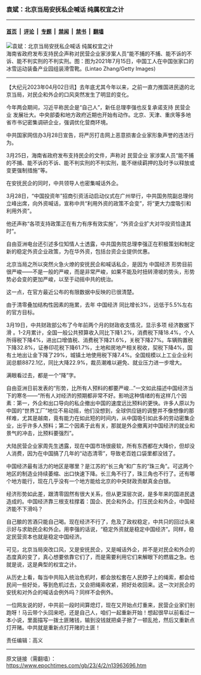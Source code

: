 ### 袁斌：北京当局安抚私企喊话 纯属权宜之计

---

#### [首页](../../../..?n13963696) &nbsp;|&nbsp; [评论](../../../../../epoch-comment?n13963696) &nbsp;|&nbsp; [专题](../../../../../epoch-special?n13963696) &nbsp;|&nbsp; [禁闻](../../../../../epoch-news?n13963696) &nbsp;|&nbsp; [禁书](../../../../../books?n13963696) &nbsp;|&nbsp; [翻墙](https://github.com/gfw-breaker/nogfw/blob/master/README.md?n13963696)


<div><img alt="袁斌：北京当局安抚私企喊话 纯属权宜之计" class="attachment-djy_600_400 size-djy_600_400 wp-post-image" src="https://i.epochtimes.com/assets/uploads/2023/04/id13963702-GettyImages-1233992829.jpeg"/>
<div class="caption">
 海南省政府发布支持民企声称对民营企业家涉案人员“能不捕的不捕、能不诉的不诉、能不判实刑的不判实刑。图：图为2021年7月15日，中国工人在中国张家口的冰雪运动装备产业园组装滑雪靴。(Lintao Zhang/Getty Images)
</div></div><hr/><div class="post_content" id="artbody" itemprop="articleBody">
 <!-- article content begin -->
 <p>
  【大纪元2023年04月02日讯】去年底尤其今年以来，之前一直力推国进民退的北京当局，对民企和外企的口风突然发生了明显的变化。
 </p>
 <p>
  今年两会期间，习近平称民企是“自己人”，新任总理李强也反复承诺支持
  <ok href="https://www.epochtimes.com/gb/tag/%E6%B0%91%E8%90%A5%E4%BC%81%E4%B8%9A.html">
   民营企业
  </ok>
  发展壮大。中央部委和地方政府近期也开始有动作。北京、天津、重庆等多地省市书记密集调研企业，强调优化营商环境。
 </p>
 <p>
  中共国家网信办3月28日宣告，将严厉打击网上恶意损害企业家形象声誉的违法行为。
 </p>
 <p>
  3月25日，海南省政府发布支持民企的文件，声称对
  <ok href="https://www.epochtimes.com/gb/tag/%E6%B0%91%E8%90%A5%E4%BC%81%E4%B8%9A.html">
   民营企业
  </ok>
  家涉案人员“能不捕的不捕、能不诉的不诉、能不判实刑的不判实刑，能不继续羁押的及时予以释放或变更强制措施”等。
 </p>
 <p>
  在安抚民企的同时，中共领导人也密集喊话外企。
 </p>
 <p>
  3月28日，“中国投资年”招商引资活动启动仪式在广州举行，中共国务院副总理何立峰出席，向外资喊话，宣称中共“利用外资的政策不会变”，将“更大力度吸引和利用外资”。
 </p>
 <p>
  他还声称“各项支持政策正在有力有序有效实施”，“外资企业扩大对华投资恰逢其时”。
 </p>
 <p>
  自由亚洲电台还引述多位知情人士透露，中共国务院总理李强正在积极策划和制定新的稳定外资企业政策，为在华外资，包括台资企业提供优惠。
 </p>
 <p>
  北京当局之所以突然火急火燎的安抚民企和喊话私企，是因为
  <ok href="https://www.epochtimes.com/gb/tag/%E4%B8%AD%E5%9B%BD%E7%BB%8F%E6%B5%8E.html">
   中国经济
  </ok>
  形势目前很严峻——不是一般的严峻，而是非常严峻，如果不能及时扭转滑坡的势头，形势势必会变的更加严峻，以至于动摇中共的统治。
 </p>
 <p>
  这一点，在官方最近公布的有限数据中反映的已很清楚。
 </p>
 <p>
  由于清零叠加结构性因素的拖累，去年
  <ok href="https://www.epochtimes.com/gb/tag/%E4%B8%AD%E5%9B%BD%E7%BB%8F%E6%B5%8E.html">
   中国经济
  </ok>
  同比增长3%，远低于5.5%左右的官方目标。
 </p>
 <p>
  3月19日，中共财政部公布了今年前两个月的财政收支情况，显示多项
  <ok href="https://www.epochtimes.com/gb/tag/%E7%BB%8F%E6%B5%8E%E6%95%B0%E6%8D%AE%E4%B8%8B%E6%BB%91.html">
   经济数据下滑
  </ok>
  。1-2月累计，全国一般公共预算收入同比下降1.2%，消费税下降18.4%，个人所得税下降4%，进出口增值税、消费税下降21.6%，关税下降27%。车辆购置税下降32.8%，证券印花税下降61.7%，土地和房地产相关税收，契税下降4%，国有土地出让金下降了29%，城镇土地使用税下降7.4%。全国规模以上工业企业利润总额8872.1亿，同比大降22.9%，裁员潮难以避免、就业压力进一步增大。
 </p>
 <p>
  满眼看过去，都是一个“降”字。
 </p>
 <p>
  自由亚洲日前发表的“形势，比所有人预料的都要严峻…”一文如此描述中国经济当下的寒冬——“所有人对经济的预期都非常不好。影响这种情绪的有这样几个因素：第一，外企和出口导向的私企撤出中国的速度远比预料的更快。许多人原以为中国的“世界工厂”地位不易动摇，他们没想到，全球供应链的调整并不像想像的那样难，尤其是越南，竟有能力在如此短的时间内，从中国吸引如此多的劳动密集企业，出乎许多人预料；第二个因素于此有关，那就是外企撤离对中国经济的就业和景气的冲击，比预料要强烈”。
 </p>
 <p>
  大陆民营企业家周先生透露，现在中国市场很疲软，所有东西都在大降价，但却没人消费，因为在中国搞了几年的“动态清零”，导致老百姓口袋里都没钱了。
 </p>
 <p>
  中国经济最有活力的地区是哪里？是江苏的“长三角”和广东的“珠三角”。可这两个地区的制造业持续萎缩、出口快速下降。长三角不行了，珠三角也不行了。还有哪个地方能行，现在几乎没有一个地方能给北京的中央财政贡献真金白银。
 </p>
 <p>
  经济形势如此差，跟清零固然有很大关系，但从更深层次说，是多年来的国进民退造成的。中国经济靠三根支柱撑着：国企、民企和外企。打压民企和外企，中国经济能不下滑吗？
 </p>
 <p>
  自己酿的苦酒只能自己喝。现在经济不行了，危及了政权稳定，中共只的回过头来示好与求助民企和外企。用李强的话说，“稳定外资就是稳定中国经济”。同样，稳定民营资本也就是稳定中国经济。
 </p>
 <p>
  可见，北京当局突改口风，又是安抚民企，又是喊话外企，并不是对民企和外企的态度真的变了，真心想要依靠它们了，而是需要利用它们来解眼下的燃眉之急。也就是说，这是典型的权宜之计。
 </p>
 <p>
  从历史上看，每当中共陷入统治危机时，都会放松套在人民脖子上的绳索，都会给民间一些好处，等到危机过去，又会把绳索收紧，把好处收回来。这一次对民企的安抚和对外企的喊话会例外吗？同样不会例外。
 </p>
 <p>
  一位网友说的好，中共前一段时间算熄灯，现在又开始点灯重来，民营企业家们别跑呀！马云带个头回来吧，还是自己人，咱们一起重新开始！想起很早以前看过一本小说，里面描写一拨土匪赌钱，输到没钱就把桌子掀了一顿乱抢，然后又重新点灯开赌。中共就是重新点灯开赌的土匪！
 </p>
 <p>
  责任编辑：高义
 </p>
 <!-- article content end -->
 <div id="below_article_ad">
 </div>
</div>


---

原文链接（需翻墙）：https://www.epochtimes.com/gb/23/4/2/n13963696.htm